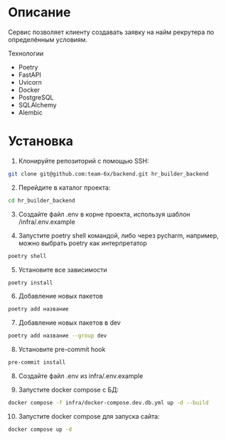 # Описание
Сервис позволяет клиенту создавать заявку на найм рекрутера по определённым условиям.

Технологии
- Poetry
- FastAPI
- Uvicorn
- Docker
- PostgreSQL
- SQLAlchemy
- Alembic

# Установка

1. Клонируйте репозиторий с помощью SSH:
```bash
git clone git@github.com:team-6x/backend.git hr_builder_backend
```

2. Перейдите в каталог проекта:
```bash
cd hr_builder_backend
```

3. Создайте файл .env в корне проекта, используя шаблон /infra/.env.example

4. Запустите poetry shell командой, либо через pycharm, например, можно выбрать poetry как интерпретатор
```bash
poetry shell
```

5. Установите все зависимости
```bash
poetry install
```

6. Добавление новых пакетов
```bash
poetry add название
```

7. Добавление новых пакетов в dev
```bash
poetry add название --group dev
```

8. Установите pre-commit hook
```bash
pre-commit install
```

8. Создайте файл .env из infra/.env.example

9. Запустите docker compose с БД:
```bash
docker compose -f infra/docker-compose.dev.db.yml up -d --build
```

10. Запустите docker compose для запуска сайта:
```bash
docker compose up -d
```
